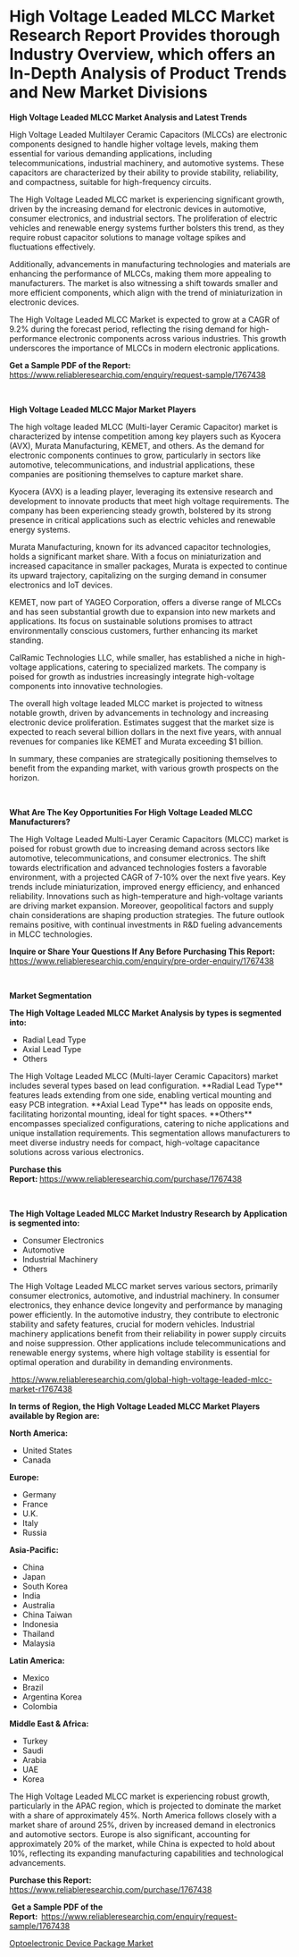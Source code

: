 <p><h1>High Voltage Leaded MLCC Market Research Report Provides thorough Industry Overview, which offers an In-Depth Analysis of Product Trends and New Market Divisions</h1></p><p><strong>High Voltage Leaded MLCC Market Analysis and Latest Trends</strong></p>
<p><p>High Voltage Leaded Multilayer Ceramic Capacitors (MLCCs) are electronic components designed to handle higher voltage levels, making them essential for various demanding applications, including telecommunications, industrial machinery, and automotive systems. These capacitors are characterized by their ability to provide stability, reliability, and compactness, suitable for high-frequency circuits.</p><p>The High Voltage Leaded MLCC market is experiencing significant growth, driven by the increasing demand for electronic devices in automotive, consumer electronics, and industrial sectors. The proliferation of electric vehicles and renewable energy systems further bolsters this trend, as they require robust capacitor solutions to manage voltage spikes and fluctuations effectively.</p><p>Additionally, advancements in manufacturing technologies and materials are enhancing the performance of MLCCs, making them more appealing to manufacturers. The market is also witnessing a shift towards smaller and more efficient components, which align with the trend of miniaturization in electronic devices. </p><p>The High Voltage Leaded MLCC Market is expected to grow at a CAGR of 9.2% during the forecast period, reflecting the rising demand for high-performance electronic components across various industries. This growth underscores the importance of MLCCs in modern electronic applications.</p></p>
<p><strong>Get a Sample PDF of the Report:&nbsp;</strong> <a href="https://www.reliableresearchiq.com/enquiry/request-sample/1767438?utm_campaign=2456&utm_medium=2&utm_source=Github&utm_content=ia&utm_term=06042025&utm_id=high-voltage-leaded-mlcc">https://www.reliableresearchiq.com/enquiry/request-sample/1767438</a></p>
<p>&nbsp;</p>
<p><strong>High Voltage Leaded MLCC Major Market Players</strong></p>
<p><p>The high voltage leaded MLCC (Multi-layer Ceramic Capacitor) market is characterized by intense competition among key players such as Kyocera (AVX), Murata Manufacturing, KEMET, and others. As the demand for electronic components continues to grow, particularly in sectors like automotive, telecommunications, and industrial applications, these companies are positioning themselves to capture market share.</p><p>Kyocera (AVX) is a leading player, leveraging its extensive research and development to innovate products that meet high voltage requirements. The company has been experiencing steady growth, bolstered by its strong presence in critical applications such as electric vehicles and renewable energy systems.</p><p>Murata Manufacturing, known for its advanced capacitor technologies, holds a significant market share. With a focus on miniaturization and increased capacitance in smaller packages, Murata is expected to continue its upward trajectory, capitalizing on the surging demand in consumer electronics and IoT devices.</p><p>KEMET, now part of YAGEO Corporation, offers a diverse range of MLCCs and has seen substantial growth due to expansion into new markets and applications. Its focus on sustainable solutions promises to attract environmentally conscious customers, further enhancing its market standing.</p><p>CalRamic Technologies LLC, while smaller, has established a niche in high-voltage applications, catering to specialized markets. The company is poised for growth as industries increasingly integrate high-voltage components into innovative technologies.</p><p>The overall high voltage leaded MLCC market is projected to witness notable growth, driven by advancements in technology and increasing electronic device proliferation. Estimates suggest that the market size is expected to reach several billion dollars in the next five years, with annual revenues for companies like KEMET and Murata exceeding $1 billion. </p><p>In summary, these companies are strategically positioning themselves to benefit from the expanding market, with various growth prospects on the horizon.</p></p>
<p>&nbsp;</p>
<p><strong>What Are The Key Opportunities For High Voltage Leaded MLCC Manufacturers?</strong></p>
<p><p>The High Voltage Leaded Multi-Layer Ceramic Capacitors (MLCC) market is poised for robust growth due to increasing demand across sectors like automotive, telecommunications, and consumer electronics. The shift towards electrification and advanced technologies fosters a favorable environment, with a projected CAGR of 7-10% over the next five years. Key trends include miniaturization, improved energy efficiency, and enhanced reliability. Innovations such as high-temperature and high-voltage variants are driving market expansion. Moreover, geopolitical factors and supply chain considerations are shaping production strategies. The future outlook remains positive, with continual investments in R&D fueling advancements in MLCC technologies.</p></p>
<p><strong>Inquire or Share Your Questions If Any Before Purchasing This Report:</strong> <a href="https://www.reliableresearchiq.com/enquiry/pre-order-enquiry/1767438?utm_campaign=2456&utm_medium=2&utm_source=Github&utm_content=ia&utm_term=06042025&utm_id=high-voltage-leaded-mlcc">https://www.reliableresearchiq.com/enquiry/pre-order-enquiry/1767438</a></p>
<p>&nbsp;</p>
<p><strong>Market Segmentation</strong></p>
<p><strong>The High Voltage Leaded MLCC Market Analysis by types is segmented into:</strong></p>
<p><ul><li>Radial Lead Type</li><li>Axial Lead Type</li><li>Others</li></ul></p>
<p><p>The High Voltage Leaded MLCC (Multi-layer Ceramic Capacitors) market includes several types based on lead configuration. **Radial Lead Type** features leads extending from one side, enabling vertical mounting and easy PCB integration. **Axial Lead Type** has leads on opposite ends, facilitating horizontal mounting, ideal for tight spaces. **Others** encompasses specialized configurations, catering to niche applications and unique installation requirements. This segmentation allows manufacturers to meet diverse industry needs for compact, high-voltage capacitance solutions across various electronics.</p></p>
<p><strong>Purchase this Report:&nbsp;</strong><a href="https://www.reliableresearchiq.com/purchase/1767438?utm_campaign=2456&utm_medium=2&utm_source=Github&utm_content=ia&utm_term=06042025&utm_id=high-voltage-leaded-mlcc">https://www.reliableresearchiq.com/purchase/1767438</a></p>
<p>&nbsp;</p>
<p><strong>The High Voltage Leaded MLCC Market Industry Research by Application is segmented into:</strong></p>
<p><ul><li>Consumer Electronics</li><li>Automotive</li><li>Industrial Machinery</li><li>Others</li></ul></p>
<p><p>The High Voltage Leaded MLCC market serves various sectors, primarily consumer electronics, automotive, and industrial machinery. In consumer electronics, they enhance device longevity and performance by managing power efficiently. In the automotive industry, they contribute to electronic stability and safety features, crucial for modern vehicles. Industrial machinery applications benefit from their reliability in power supply circuits and noise suppression. Other applications include telecommunications and renewable energy systems, where high voltage stability is essential for optimal operation and durability in demanding environments.</p></p>
<p><a href="https://www.reliableresearchiq.com/global-high-voltage-leaded-mlcc-market-r1767438?utm_campaign=2456&utm_medium=2&utm_source=Github&utm_content=ia&utm_term=06042025&utm_id=high-voltage-leaded-mlcc">&nbsp;https://www.reliableresearchiq.com/global-high-voltage-leaded-mlcc-market-r1767438</a></p>
<p><strong>In terms of Region, the High Voltage Leaded MLCC Market Players available by Region are:</strong></p>
<p>
    <p> <strong> North America: </strong>
        <ul>
            <li>United States</li>
            <li>Canada</li>
        </ul>
        </p> 
    <p> <strong> Europe: </strong>
        <ul>
            <li>Germany</li>
            <li>France</li>
            <li>U.K.</li>
            <li>Italy</li>
            <li>Russia</li>
        </ul>
        </p> 
    <p> <strong> Asia-Pacific: </strong>
        <ul>
            <li>China</li>
            <li>Japan</li>
            <li>South Korea</li>
            <li>India</li>
            <li>Australia</li>
            <li>China Taiwan</li>
            <li>Indonesia</li>
            <li>Thailand</li>
            <li>Malaysia</li>
        </ul>
        </p> 
    <p> <strong> Latin America: </strong>
        <ul>
            <li>Mexico</li>
            <li>Brazil</li>
            <li>Argentina Korea</li>
            <li>Colombia</li>
        </ul>
        </p> 
    <p> <strong> Middle East & Africa: </strong>
        <ul>
            <li>Turkey</li>
            <li>Saudi</li>
            <li>Arabia</li>
            <li>UAE</li>
            <li>Korea</li>
        </ul>
    </p>
    </p>
<p><p>The High Voltage Leaded MLCC market is experiencing robust growth, particularly in the APAC region, which is projected to dominate the market with a share of approximately 45%. North America follows closely with a market share of around 25%, driven by increased demand in electronics and automotive sectors. Europe is also significant, accounting for approximately 20% of the market, while China is expected to hold about 10%, reflecting its expanding manufacturing capabilities and technological advancements.</p></p>
<p><strong>Purchase this Report: </strong><a href="https://www.reliableresearchiq.com/purchase/1767438?utm_campaign=2456&utm_medium=2&utm_source=Github&utm_content=ia&utm_term=06042025&utm_id=high-voltage-leaded-mlcc">https://www.reliableresearchiq.com/purchase/1767438</a></p>
<p>&nbsp;<strong>Get a Sample PDF of the Report:&nbsp;&nbsp;</strong><a href="https://www.reliableresearchiq.com/enquiry/request-sample/1767438?utm_campaign=2456&utm_medium=2&utm_source=Github&utm_content=ia&utm_term=06042025&utm_id=high-voltage-leaded-mlcc">https://www.reliableresearchiq.com/enquiry/request-sample/1767438</a></p>
<p><strong></strong></p>
<p><p><a href="https://github.com/lizamflotow/Market-Research-Report-List-1/blob/main/optoelectronic-device-package-market.md?utm_campaign=2456&utm_medium=2&utm_source=Github&utm_content=ia&utm_term=06042025&utm_id=high-voltage-leaded-mlcc">Optoelectronic Device Package Market</a></p></p>